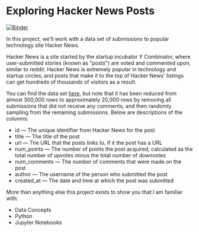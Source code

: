 # Exploring Hacker News Posts

[![Binder](https://mybinder.org/badge_logo.svg)](https://mybinder.org/v2/gh/aolives/Exploring-Hacker-News-Posts/HEAD)

In this project, we'll work with a data set of submissions to popular technology site Hacker News.

Hacker News is a site started by the startup incubator Y Combinator, where user-submitted stories (known as "posts") are voted and commented upon, similar to reddit. Hacker News is extremely popular in technology and startup circles, and posts that make it to the top of Hacker News' listings can get hundreds of thousands of visitors as a result.

You can find the data set [here](https://www.kaggle.com/hacker-news/hacker-news-posts), but note that it has been reduced from almost 300,000 rows to approximately 20,000 rows by removing all submissions that did not receive any comments, and then randomly sampling from the remaining submissions. Below are descriptions of the columns:

- id — The unique identifier from Hacker News for the post
- title — The title of the post
- url — The URL that the posts links to, if it the post has a URL
- num_points — The number of points the post acquired, calculated as the total number of upvotes minus the total number of downvotes
- num_comments — The number of comments that were made on the post
- author — The username of the person who submitted the post
- created_at — The date and time at which the post was submitted

More than anything else this project exists to show you that I am familiar with:

- Data Concepts
- Python
- Jupyter Notebooks
